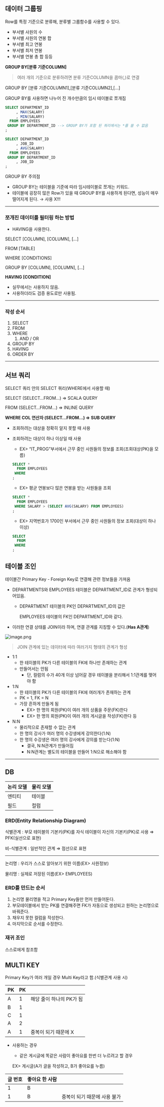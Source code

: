 ## 데이터 그룹핑

Row를 특정 기준으로 분류해, 분류별 그룹함수를 사용할 수 있다.

- 부서별 사원의 수
- 부서별 사원의 연봉 합
- 부서별 최고 연봉
- 부서별 최저 연봉
- 부서별 연봉 총 합 등등

**GROUP BY[분류 기준COLUMN]**

> 여러 개의 기준으로 분류하려면 분류 기준COLUMN을 콤마(,)로 연결
> 

GROUP BY [분류 기준COLUMN1],[분류 기준COLUMN2],[…]

GROUP BY를 사용하면 나누어 진 개수만큼의 임시 테이블로 쪼개짐

```sql
SELECT DEPARTMENT_ID
     , MAX(SALARY)
     , MIN(SALARY)
  FROM EMPLOYEES
 GROUP BY DEPARTMENT_ID --> GROUP BY가 포함 된 쿼리에서는 *를 쓸 수 없음
;

SELECT DEPARTMENT_ID
     , JOB_ID
     , AVG(SALARY)
  FROM EMPLOYEES
 GROUP BY DEPARTMENT_ID
     , JOB_ID
;
```

GROUP BY 주의점

- GROUP BY는 테이블을 기준에 따라 임시테이블로 쪼개는 키워드.
- 테이블에 굉장히 많은 Row가 있을 때 GROUP BY를 사용하게 된다면, 성능이 매우 떨어지게 된다. → 사용 X!!!

---

### 쪼개진 데이터를 필터링 하는 방법

- HAVING을 사용한다.

SELECT [COLUMN], [COLUMN], […]  

FROM [TABLE] 

WHERE [CONDITIONS] 

GROUP BY [COLUMN], [COLUMN], […] 

**HAVING [CONDITION]**

- 실무에서는 사용하지 않음.
- 사용하더라도 검증 용도로만 사용됨.

---

### 작성 순서

1. SELECT
2. FROM
3. WHERE
    1. AND / OR
4. GROUP BY
5. HAVING
6. ORDER BY

---

## 서브 쿼리

SELECT 쿼리 안의 SELECT 쿼리(WHERE에서 사용할 때)

SELECT (SELECT…FROM…) ⇒ SCALA QUERY

FROM (SELECT…FROM…) ⇒ INLINE QUERY

**WHERE COL 연산자 (SELECT…FROM…) ⇒ SUB QUERY**

- 조회하려는 대상을 정확히 알지 못할 때 사용
- 조회하려는 대상이 하나 이상일 때 사용
    - EX> “IT_PROG”부서에서 근무 중인 사원들의 정보를 조회(조회대상(PK)을 모름)
    
    ```sql
    SELECT *
      FROM EMPLOYEES
     WHERE 
    ;
    ```
    
    - EX> 평균 연봉보다 많은 연봉을 받는 사원들을 조회
    
    ```sql
    SELECT *
      FROM EMPLOYEES
     WHERE SALARY > (SELECT AVG(SALARY) FROM EMPLOYEES)
    ;
    ```
    
    - EX> 지역번호가 1700인 부서에서 근무 중인 사원들의 정보 조회(대상이 하나 이상)
    
    ```sql
    SELECT 
      FROM 
     WHERE 
    ;
    ```
    

## 테이블 조인

테이블간 Primary Key - Foreign Key로 연결해 관련 정보들을 가져옴

- DEPARTMENTS와 EMPLOYEES 테이블은 DEPARTMENT_ID로 관계가 형성되어있음.
    - DEPARTMENT 테이블의 PK인 DEPARTMENT_ID의 값은
        
        EMPLOYEES 테이블의 FK인 DEPARTMENT_ID와 같다.
        
- 이러한 연결 상태를 JOIN이라 하며, 연결 관계를 지칭할 수 있다.(**Has A관계**)

![image.png](https://prod-files-secure.s3.us-west-2.amazonaws.com/d914575a-53b3-4065-8228-94f938883c80/32ec58b7-3293-49fb-b949-09c487f936dc/image.png)

> JOIN 관계에 있는 데이터에 따라 여러가지 형태의 관계가 형성
> 
- 1:1
    - 한 테이블의 PK가 다른 테이블의 FK에 하나만 존재하는 관계
    - 만들어서는 안됨
        - 단, 컬럼의 수가 40개 이상 넘어갈 경우 테이블을 분리해서 1:1관계를 맺어야 함
- 1:N
    - 한 테이블의 PK가 다른 테이블의 FK에 여러개가 존재하는 관계
    - PK = 1, FK = N
    - 가장 흔하게 만들게 됨
        - EX> 한 명의 회원(PK)이 여러 개의 상품을 주문(FK)한다
        - EX> 한 명의 회원(PK)이 여러 개의 게시글을 작성(FK)한다 등
- N:N
    - 물리적으로 존재할 수 없는 관계
    - 한 명의 강사가 여러 명의 수강생에게 강의한다(1:N)
    - 한 명의 수강생은 여러 명의 강사에게 강의를 받는다(1:N)
        - 결국, N:N관계가 만들어짐
        - N:N관계는 별도의 테이블을 만들어 1:N으로 해소해야 함

---

## DB

| 논리 모델 | 물리 모델 |
| --- | --- |
| 엔티티 | 테이블 |
| 필드 | 컬럼 |

### ERD(Entity Relationship Diagram)

식별관계 : 부모 테이블의 기본키(PK)를 자식 테이블이 자신의 기본키(PK)로 사용 ⇒ PFK(실선으로 표현)

비-식별관계 : 일반적인 관계 ⇒ 점선으로 표현

---

논리명 : 우리가 스스로 알아보기 위한 이름(EX> 사원정보)

물리명 : 실제로 저장된 이름(EX> EMPLOYEES)

### ERD를 만드는 순서

1. 논리명 물리명을 적고 Primary Key들만 먼저 만들어둔다.
2. 부모테이블에서 받는 PK를 연결해주면 FK가 자동으로 생성되고 원하는 논리명으로 바꿔준다.
3. 채우지 못한 컬럼을 작성한다.
4. 마지막으로 순서를 수정한다.

### 재귀 조인

스스로에게 참조함

## MULTI KEY

Primary Key가 여러 개일 경우 Multi Key라고 함.(식별관계 사용 시)

| PK | PK |  |
| --- | --- | --- |
| A | 1 | 해당 줄이 하나의 PK가 됨 |
| B | 1 |  |
| C | 1 |  |
| A | 2 |  |
| A | 1 | 중복이 되기 때문에 X |
- 사용하는 경우
    - 같은 게시글에 똑같은 사람이 좋아요를 한번 더 누르려고 할 경우
    
    EX> 게시글(A가 글을 작성하고, B가 좋아요를 누름)
    

| 글 번호 | 좋아요 한 사람 |  |
| --- | --- | --- |
| 1 | B |  |
| 1 | B | 중복이 되기 때문에 사용 불가 |
